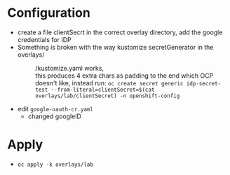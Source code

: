 # Configuration
- create a file clientSecrt in the correct overlay directory, add the google credentials for IDP
 - Something is broken with the way kustomize secretGenerator in the overlays/<dir>/kustomize.yaml works,  
   this produces 4 extra chars as padding to the end which OCP doesn't like, instead run:
   `oc create secret generic idp-secret-test --from-literal=clientSecret=$(cat overlays/lab/clientSecret) -n openshift-config`
- edit `google-oauth-cr.yaml`
  - changed googleID


# Apply
- `oc apply -k overlays/lab`
